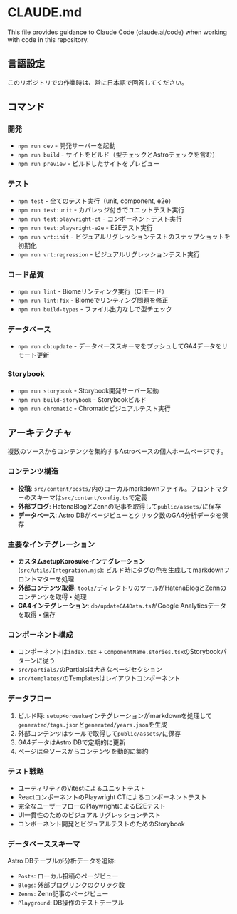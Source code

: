 # CLAUDE.md

This file provides guidance to Claude Code (claude.ai/code) when working with code in this repository.

## 言語設定
このリポジトリでの作業時は、常に日本語で回答してください。

## コマンド

### 開発
- `npm run dev` - 開発サーバーを起動
- `npm run build` - サイトをビルド（型チェックとAstroチェックを含む）
- `npm run preview` - ビルドしたサイトをプレビュー

### テスト
- `npm test` - 全てのテスト実行（unit, component, e2e）
- `npm run test:unit` - カバレッジ付きでユニットテスト実行
- `npm run test:playwright-ct` - コンポーネントテスト実行
- `npm run test:playwright-e2e` - E2Eテスト実行
- `npm run vrt:init` - ビジュアルリグレッションテストのスナップショットを初期化
- `npm run vrt:regression` - ビジュアルリグレッションテスト実行

### コード品質
- `npm run lint` - Biomeリンティング実行（CIモード）
- `npm run lint:fix` - Biomeでリンティング問題を修正
- `npm run build-types` - ファイル出力なしで型チェック

### データベース
- `npm run db:update` - データベーススキーマをプッシュしてGA4データをリモート更新

### Storybook
- `npm run storybook` - Storybook開発サーバー起動
- `npm run build-storybook` - Storybookビルド
- `npm run chromatic` - Chromaticビジュアルテスト実行

## アーキテクチャ

複数のソースからコンテンツを集約するAstroベースの個人ホームページです。

### コンテンツ構造
- **投稿**: `src/content/posts/`内のローカルmarkdownファイル。フロントマターのスキーマは`src/content/config.ts`で定義
- **外部ブログ**: HatenaBlogとZennの記事を取得して`public/assets/`に保存
- **データベース**: Astro DBがページビューとクリック数のGA4分析データを保存

### 主要なインテグレーション
- **カスタムsetupKorosukeインテグレーション** (`src/utils/Integration.mjs`): ビルド時にタグの色を生成してmarkdownフロントマターを処理
- **外部コンテンツ取得**: `tools/`ディレクトリのツールがHatenaBlogとZennのコンテンツを取得・処理
- **GA4インテグレーション**: `db/updateGA4Data.ts`がGoogle Analyticsデータを取得・保存

### コンポーネント構成
- コンポーネントは`index.tsx` + `ComponentName.stories.tsx`のStorybookパターンに従う
- `src/partials/`のPartialsは大きなページセクション
- `src/templates/`のTemplatesはレイアウトコンポーネント

### データフロー
1. ビルド時: `setupKorosuke`インテグレーションがmarkdownを処理して`generated/tags.json`と`generated/years.json`を生成
2. 外部コンテンツはツールで取得して`public/assets/`に保存
3. GA4データはAstro DBで定期的に更新
4. ページは全ソースからコンテンツを動的に集約

### テスト戦略
- ユーティリティのVitestによるユニットテスト
- ReactコンポーネントのPlaywright CTによるコンポーネントテスト
- 完全なユーザーフローのPlaywrightによるE2Eテスト
- UI一貫性のためのビジュアルリグレッションテスト
- コンポーネント開発とビジュアルテストのためのStorybook

### データベーススキーマ
Astro DBテーブルが分析データを追跡:
- `Posts`: ローカル投稿のページビュー
- `Blogs`: 外部ブログリンクのクリック数
- `Zenns`: Zenn記事のページビュー
- `Playground`: DB操作のテストテーブル